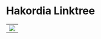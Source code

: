 # Hakordia Linktree


<table>
    <tr>
        <td><img src="images/hakordia-pc.jpg" /></td>
    </tr>
</table>